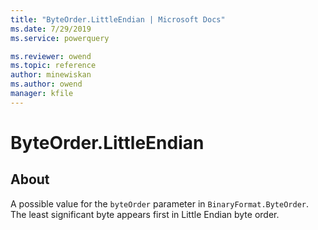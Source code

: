 ```yaml
---
title: "ByteOrder.LittleEndian | Microsoft Docs"
ms.date: 7/29/2019
ms.service: powerquery

ms.reviewer: owend
ms.topic: reference
author: minewiskan
ms.author: owend
manager: kfile
---
```

# ByteOrder.LittleEndian

## About

A possible value for the `byteOrder` parameter in `BinaryFormat.ByteOrder`. The least significant byte appears first in Little Endian byte order.
